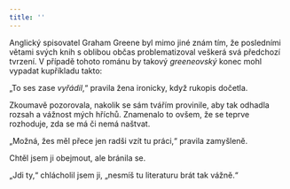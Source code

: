 ```yaml
---
title: ''
---
```


Anglický spisovatel Graham Greene byl mimo jiné znám tím, že posledními větami svých knih s oblibou občas problematizoval veškerá svá předchozí tvrzení. V případě tohoto románu by takový _greeneovský_ konec mohl vypadat kupříkladu takto:

„To ses zase _vyřádil_,“ pravila žena ironicky, když rukopis dočetla.

Zkoumavě pozorovala, nakolik se sám tvářím provinile, aby tak odhadla rozsah a vážnost mých hříchů. Znamenalo to ovšem, že se teprve rozhoduje, zda se má či nemá naštvat.

„Možná, žes měl přece jen radši vzít tu práci,“ pravila zamyšleně.

Chtěl jsem ji obejmout, ale bránila se.

„Jdi ty,“ chlácholil jsem ji, „nesmíš tu literaturu brát tak vážně.“
